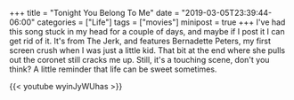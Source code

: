 +++
title = "Tonight You Belong To Me"
date = "2019-03-05T23:39:44-06:00"
categories = ["Life"]
tags = ["movies"]
minipost = true
+++
I've had this song stuck in my head for a couple of days, and maybe if I post it I can get rid of it. It's from The Jerk, and features Bernadette Peters, my first screen crush when I was just a little kid. That bit at the end where she pulls out the coronet still cracks me up. Still, it's a touching scene, don't you think? A little reminder that life can be sweet sometimes. 

{{< youtube wyinJyWUhas >}}